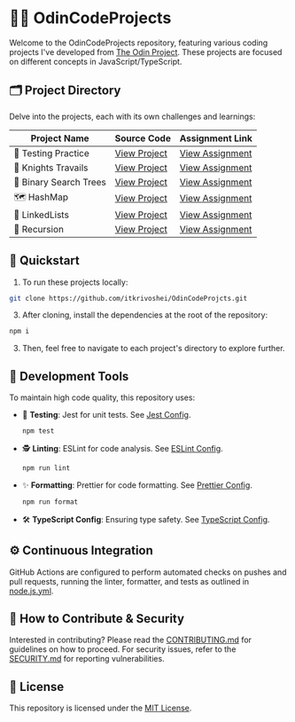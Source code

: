 # 🧑‍💻 OdinCodeProjects

Welcome to the OdinCodeProjects repository, featuring various coding projects I've developed from [The Odin Project](https://github.com/TheOdinProject). These projects are focused on different concepts in JavaScript/TypeScript.

## 🗂 Project Directory

Delve into the projects, each with its own challenges and learnings:

| Project Name           | Source Code                             | Assignment Link                                                                                            |
| ---------------------- | --------------------------------------- | ---------------------------------------------------------------------------------------------------------- |
| 🧪 Testing Practice    | [View Project](./src/TestingPractice)   | [View Assignment](https://www.theodinproject.com/lessons/node-path-javascript-testing-practice#assignment) |
| 🐴 Knights Travails    | [View Project](./src/KnightsTravails)   | [View Assignment](https://www.theodinproject.com/lessons/javascript-knights-travails#assignment)           |
| 🌳 Binary Search Trees | [View Project](./src/BinarySearchTrees) | [View Assignment](https://www.theodinproject.com/lessons/javascript-binary-search-trees#assignment)        |
| 🗺️ HashMap             | [View Project](./src/HashMap)           | [View Assignment](https://www.theodinproject.com/lessons/javascript-hashmap#assignment)                    |
| 🔗 LinkedLists         | [View Project](./src/LinkedLists)       | [View Assignment](https://www.theodinproject.com/lessons/javascript-linked-lists#assignment)               |
| 🔄 Recursion           | [View Project](./src/Recursion)         | [View Assignment](https://www.theodinproject.com/lessons/javascript-recursion)                             |

## 🚀 Quickstart

1. To run these projects locally:

```sh
git clone https://github.com/itkrivoshei/OdinCodeProjcts.git
```

3. After cloning, install the dependencies at the root of the repository:

```sh
npm i
```

3. Then, feel free to navigate to each project's directory to explore further.

## 🔧 Development Tools

To maintain high code quality, this repository uses:

- 🧪 **Testing**: Jest for unit tests. See [Jest Config](.config/jest.config.json).
  ```sh
  npm test
  ```
- 🕵️ **Linting**: ESLint for code analysis. See [ESLint Config](.config/.eslintrc.json).
  ```sh
  npm run lint
  ```
- ✨ **Formatting**: Prettier for code formatting. See [Prettier Config](.config/.prettierrc).
  ```sh
  npm run format
  ```
- 🛠️ **TypeScript Config**: Ensuring type safety. See [TypeScript Config](.config/tsconfig.json).

## ⚙️ Continuous Integration

GitHub Actions are configured to perform automated checks on pushes and pull requests, running the linter, formatter, and tests as outlined in [node.js.yml](.github/workflows/node.js.yml).

## 📝 How to Contribute & Security

Interested in contributing? Please read the [CONTRIBUTING.md](CONTRIBUTING.md) for guidelines on how to proceed. For security issues, refer to the [SECURITY.md](SECURITY.md) for reporting vulnerabilities.

## 📄 License

This repository is licensed under the [MIT License](LICENSE).
